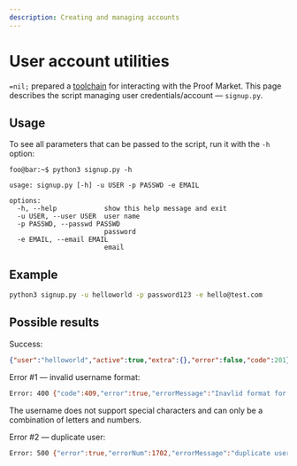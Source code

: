 ```yaml
---
description: Creating and managing accounts
---
```


# User account utilities

`=nil;` prepared a [toolchain](https://github.com/NilFoundation/proof-market-toolchain)
for interacting with the Proof Market.
This page describes the script managing user credentials/account — `signup.py`.

## Usage

To see all parameters that can be passed to the script, run it with the `-h` option:

```console
foo@bar:~$ python3 signup.py -h

usage: signup.py [-h] -u USER -p PASSWD -e EMAIL

options:
  -h, --help            show this help message and exit
  -u USER, --user USER  user name
  -p PASSWD, --passwd PASSWD
                        password
  -e EMAIL, --email EMAIL
                        email
```

## Example

```bash
python3 signup.py -u helloworld -p password123 -e hello@test.com
```

## Possible results

Success:

```json
{"user":"helloworld","active":true,"extra":{},"error":false,"code":201}
```

Error #1 — invalid username format:

```bash
Error: 400 {"code":409,"error":true,"errorMessage":"Inavlid format for username"}
```

The username does not support special characters and can only be a combination of letters
and numbers.

Error #2 — duplicate user:

```bash
Error: 500 {"error":true,"errorNum":1702,"errorMessage":"duplicate user","code":500}
```
